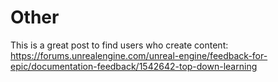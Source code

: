 # Other

This is a great post to find users who create content: https://forums.unrealengine.com/unreal-engine/feedback-for-epic/documentation-feedback/1542642-top-down-learning